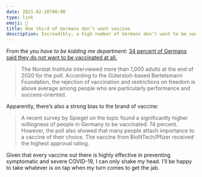 ```yaml
---
date: 2021-02-26T00:00
type: link
emoji: 💉
title: One third of Germans don’t want vaccine
description: Increadibly, a high number of Germans don’t want to be vaccinated, and a sizable number are picky about which vaccine they get.
---
```


From the _you have to be kidding me department:_ [34 percent of Germans said they do not want to be vaccinated at all.][link]

> The Norstat Institute interviewed more than 1,000 adults at the end of 2020 for the poll. According to the Gütersloh-based Bertelsmann Foundation, the rejection of vaccination and restrictions on freedom is above average among people who are particularly performance and success-oriented.

Apparently, there’s also a strong bias to the brand of vaccine:

> A recent survey by Spiegel on the topic found a significantly higher willingness of people in Germany to be vaccinated: 74 percent. However, the poll also showed that many people attach importance to a vaccine of their choice. The vaccine from BioNTech/Pfizer received the highest approval rating.

Given that every vaccine out there is highly effective in preventing symptomatic and severe COVID-19, I can only shake my head. I’ll be happy to take whatever is on tap when my turn comes to get the jab.

[link]: https://feeds.thelocal.com/app/ios/article.php?id=a-third-of-germans-do-not-want-covid19-vaccine&is_wp=1
